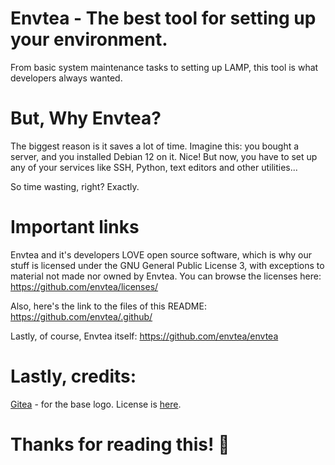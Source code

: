 # Envtea - The best tool for setting up your environment.
From basic system maintenance tasks to setting up LAMP, this tool is what developers always wanted.

# But, Why Envtea?
The biggest reason is it saves a lot of time. Imagine this: you bought a server, and you installed Debian 12 on it. Nice! But now, you have to set up any of your services like SSH, Python, text editors and other utilities...

So time wasting, right? Exactly.

# Important links
Envtea and it's developers LOVE open source software, which is why our stuff is licensed under the GNU General Public License 3, with exceptions to material not made nor owned by Envtea. You can browse the licenses here: https://github.com/envtea/licenses/

Also, here's the link to the files of this README: https://github.com/envtea/.github/

Lastly, of course, Envtea itself: https://github.com/envtea/envtea

# Lastly, credits:
[Gitea](https://github.com/go-gitea/) - for the base logo. License is [here](https://github.com/envtea/licenses/tree/main/exceptions/logo/LICENSE).

# Thanks for reading this! 👋
